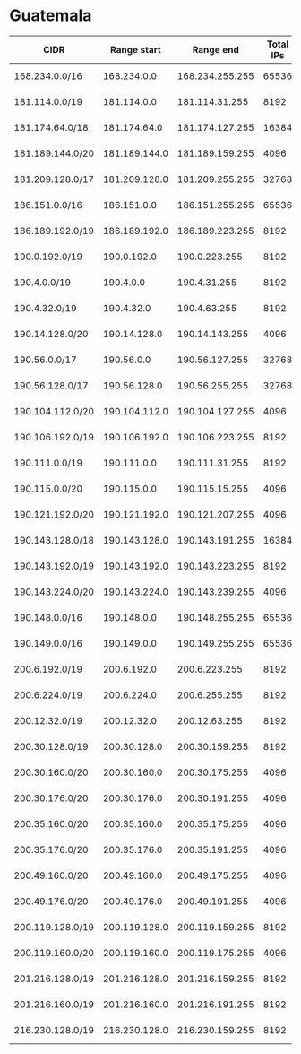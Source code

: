 # Guatemala

CIDR               | Range start     | Range end       | Total IPs  | Assign date | Owner
------------------ | --------------- | --------------- | ---------- | ----------- | -----
168.234.0.0/16     | 168.234.0.0     | 168.234.255.255 | 65536      | 1994-08-29  | 
181.114.0.0/19     | 181.114.0.0     | 181.114.31.255  | 8192       | 2012-07-25  | 
181.174.64.0/18    | 181.174.64.0    | 181.174.127.255 | 16384      | 2013-11-15  | 
181.189.144.0/20   | 181.189.144.0   | 181.189.159.255 | 4096       | 2012-12-13  | 
181.209.128.0/17   | 181.209.128.0   | 181.209.255.255 | 32768      | 2013-07-30  | 
186.151.0.0/16     | 186.151.0.0     | 186.151.255.255 | 65536      | 2011-09-01  | 
186.189.192.0/19   | 186.189.192.0   | 186.189.223.255 | 8192       | 2011-10-17  | 
190.0.192.0/19     | 190.0.192.0     | 190.0.223.255   | 8192       | 2006-10-11  | 
190.4.0.0/19       | 190.4.0.0       | 190.4.31.255    | 8192       | 2006-01-06  | 
190.4.32.0/19      | 190.4.32.0      | 190.4.63.255    | 8192       | 2006-06-26  | 
190.14.128.0/20    | 190.14.128.0    | 190.14.143.255  | 4096       | 2006-05-24  | 
190.56.0.0/17      | 190.56.0.0      | 190.56.127.255  | 32768      | 2006-05-30  | 
190.56.128.0/17    | 190.56.128.0    | 190.56.255.255  | 32768      | 2007-07-10  | 
190.104.112.0/20   | 190.104.112.0   | 190.104.127.255 | 4096       | 2012-02-16  | 
190.106.192.0/19   | 190.106.192.0   | 190.106.223.255 | 8192       | 2012-02-24  | 
190.111.0.0/19     | 190.111.0.0     | 190.111.31.255  | 8192       | 2008-12-02  | 
190.115.0.0/20     | 190.115.0.0     | 190.115.15.255  | 4096       | 2010-08-09  | 
190.121.192.0/20   | 190.121.192.0   | 190.121.207.255 | 4096       | 2009-03-30  | 
190.143.128.0/18   | 190.143.128.0   | 190.143.191.255 | 16384      | 2010-02-09  | 
190.143.192.0/19   | 190.143.192.0   | 190.143.223.255 | 8192       | 2012-02-24  | 
190.143.224.0/20   | 190.143.224.0   | 190.143.239.255 | 4096       | 2012-02-24  | 
190.148.0.0/16     | 190.148.0.0     | 190.148.255.255 | 65536      | 2008-05-21  | 
190.149.0.0/16     | 190.149.0.0     | 190.149.255.255 | 65536      | 2009-02-25  | 
200.6.192.0/19     | 200.6.192.0     | 200.6.223.255   | 8192       | 2004-09-06  | 
200.6.224.0/19     | 200.6.224.0     | 200.6.255.255   | 8192       | 2005-02-23  | 
200.12.32.0/19     | 200.12.32.0     | 200.12.63.255   | 8192       | 1995-04-28  | 
200.30.128.0/19    | 200.30.128.0    | 200.30.159.255  | 8192       | 2001-05-10  | 
200.30.160.0/20    | 200.30.160.0    | 200.30.175.255  | 4096       | 2001-05-10  | 
200.30.176.0/20    | 200.30.176.0    | 200.30.191.255  | 4096       | 2004-11-26  | 
200.35.160.0/20    | 200.35.160.0    | 200.35.175.255  | 4096       | 2004-07-20  | 
200.35.176.0/20    | 200.35.176.0    | 200.35.191.255  | 4096       | 2006-06-26  | 
200.49.160.0/20    | 200.49.160.0    | 200.49.175.255  | 4096       | 2002-04-26  | 
200.49.176.0/20    | 200.49.176.0    | 200.49.191.255  | 4096       | 2004-11-09  | 
200.119.128.0/19   | 200.119.128.0   | 200.119.159.255 | 8192       | 2004-10-13  | 
200.119.160.0/20   | 200.119.160.0   | 200.119.175.255 | 4096       | 2010-02-09  | 
201.216.128.0/19   | 201.216.128.0   | 201.216.159.255 | 8192       | 2005-08-05  | 
201.216.160.0/19   | 201.216.160.0   | 201.216.191.255 | 8192       | 2006-01-27  | 
216.230.128.0/19   | 216.230.128.0   | 216.230.159.255 | 8192       | 1999-06-16  | 
